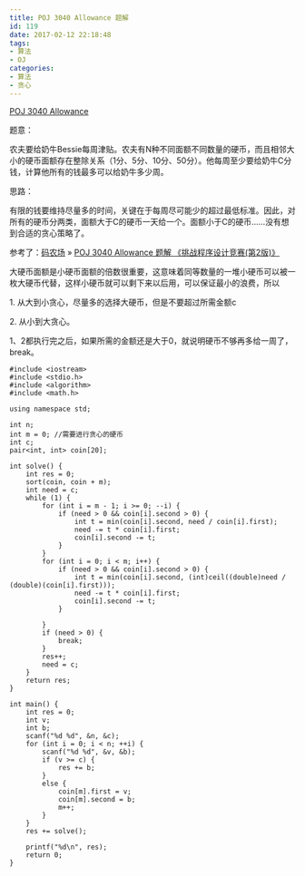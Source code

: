 ```yaml
---
title: POJ 3040 Allowance 题解
id: 119
date: 2017-02-12 22:18:48
tags:
- 算法
- OJ
categories:
- 算法
- 贪心
---
```


[POJ 3040 Allowance](http://poj.org/problem?id=3040)

题意：

农夫要给奶牛Bessie每周津贴。农夫有N种不同面额不同数量的硬币，而且相邻大小的硬币面额存在整除关系（1分、5分、10分、50分）。他每周至少要给奶牛C分钱，计算他所有的钱最多可以给奶牛多少周。

思路：

有限的钱要维持尽量多的时间，关键在于每周尽可能少的超过最低标准。因此，对所有的硬币分两类，面额大于C的硬币一天给一个。面额小于C的硬币……没有想到合适的贪心策略了。

参考了：[码农场](http://www.hankcs.com/) » [POJ 3040 Allowance 题解 《挑战程序设计竞赛(第2版)》](http://www.hankcs.com/program/cpp/poj-3040-allowance.html)

大硬币面额是小硬币面额的倍数很重要，这意味着同等数量的一堆小硬币可以被一枚大硬币代替，这样小硬币就可以剩下来以后用，可以保证最小的浪费，所以

1\. 从大到小贪心，尽量多的选择大硬币，但是不要超过所需金额c

2\. 从小到大贪心。

1、2都执行完之后，如果所需的金额还是大于0，就说明硬币不够再多给一周了，break。
```
#include <iostream>
#include <stdio.h>
#include <algorithm>
#include <math.h>

using namespace std;

int n;
int m = 0; //需要进行贪心的硬币 
int c;
pair<int, int> coin[20];

int solve() {
    int res = 0;
    sort(coin, coin + m);
    int need = c;
    while (1) {
        for (int i = m - 1; i >= 0; --i) {
            if (need > 0 && coin[i].second > 0) {
                int t = min(coin[i].second, need / coin[i].first);
                need -= t * coin[i].first;
                coin[i].second -= t;  
            }   
        } 
        for (int i = 0; i < m; i++) {
            if (need > 0 && coin[i].second > 0) {
                int t = min(coin[i].second, (int)ceil((double)need / (double)(coin[i].first)));
                need -= t * coin[i].first;
                coin[i].second -= t;     
            }

        }
        if (need > 0) {
            break;
        }
        res++;
        need = c;  
    }
    return res;
}

int main() {
    int res = 0;
    int v;
    int b;
    scanf("%d %d", &n, &c);
    for (int i = 0; i < n; ++i) {
        scanf("%d %d", &v, &b);
        if (v >= c) {
            res += b;
        }
        else {
            coin[m].first = v;
            coin[m].second = b;
            m++;
        }
    }
    res += solve();

    printf("%d\n", res); 
    return 0;
}
```

&nbsp;